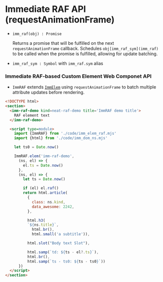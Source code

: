 # Immediate RAF API (requestAnimationFrame)

- `imm_raf(obj) : Promise`

  Returns a promise that will be fulfilled on the next `requestAnimationFrame` callback.
  Schedules `obj[imm_raf_sym](imm_raf)` to be called when the promise is fulfilled,
  allowing for update batching.

- `imm_raf_sym : Symbol` with `imm_raf.sym` alias

### Immediate RAF-based Custom Element Web Componet API
 
- `ImmRAF` extends [`ImmElem`](docs/imm_elem.md) using `requestAnimationFrame` to batch multiple attribute updates before rendering.

```html
<!DOCTYPE html>
<section>
  <imm-raf-demo kind=neat-raf-demo title='ImmRAF demo title'>
    RAF element text
  </imm-raf-demo>

  <script type=module>
    import {ImmRAF} from './code/imm_elem_raf.mjs'
    import {html} from './code/imm_dom_ns.mjs'

    let ts0 = Date.now()

    ImmRAF.elem('imm-raf-demo',
      (ns, el) => {
        el.ts = Date.now()
      },
      (ns, el) => {
        let ts = Date.now()

        if (el) el.raf()
        return html.article(
          {
            class: ns.kind,
            data_awesome: 2242,
          },

          html.h3(
          `${ns.title}`,
            html.br(),
            html.small('a subtitle')),

          html.slot("Body text Slot"),

          html.samp(`td: ${ts - el?.ts}`),
          html.br(),
          html.samp(`ts - ts0: ${ts - ts0}`))
      })
  </script>
</section>
```

